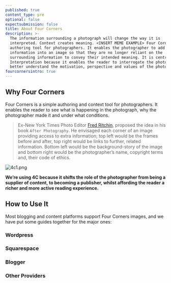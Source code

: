 ```yaml
---
published: true
content_type: pre
optional: false
expectsubmission: false
title: About Four Corners
description: >-
  The information surrounding a photograph will change the way it is
  interpreted. Context creates meaning. <INSERT MEME EXAMPLE> Four Corners is an
  authoring tool for photographers. It enables the photographer to add extra
  information into an image so that they are no longer reliant on the
  surrounding information to convey their intended meaning. It is central to
  Interpretation because it enables the reader to interrogate the photograph and
  better understand the motivation, perspective and values of the photographer.
fourcornersintro: true
---
```

## Why Four Corners

Four Corners is a simple authoring and context tool for photographers. It enables the reader to see what is happening in the photograph, why the photographer made it and under what conditions.

> Ex-New York Times Photo Editor [Fred Ritchin](https://www.icp.org/users/fredritchin), proposed the idea in his book `After Photography`. He envisaged each corner of an image providing access to extra information; top left would be the frames before and after, top right would be links to further, related information. Bottom left would be the background-story of the image and bottom right would be the photographer’s name, copyright terms and, their code of ethics.

![4c1.png](https://researchmethods.connectedacademy.io/course/content/media/4c1.png)

**We’re using 4C because it shifts the role of the photographer from being a supplier of content, to becoming a publisher, whilst affording the reader a richer and more active reading experience.**


## How to Use It

Most blogging and content platforms support Four Corners images, and we have put some guides together for the major ones:

### Wordpress

### Squarespace

### Blogger

### Other Providers
